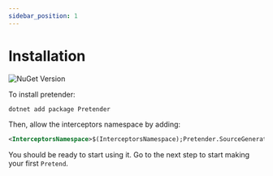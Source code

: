 ```yaml
---
sidebar_position: 1
---
```


# Installation

![NuGet Version](https://img.shields.io/nuget/vpre/Pretender)

To install pretender:

```bash
dotnet add package Pretender
```

Then, allow the interceptors namespace by adding:

```xml
<InterceptorsNamespace>$(InterceptorsNamespace);Pretender.SourceGeneration</InterceptorsNamespace>
```

You should be ready to start using it. Go to the next step to start making your first `Pretend`.